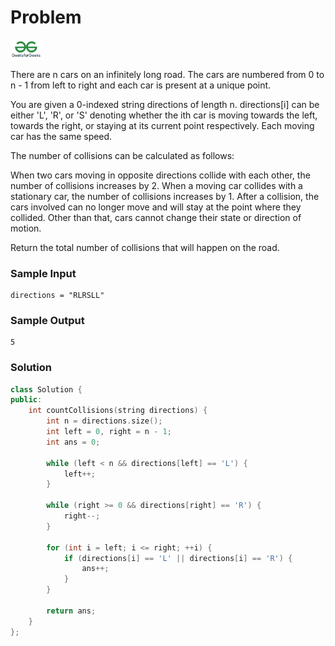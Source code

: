# Problem
<a href="https://leetcode.com/problems/count-collisions-on-a-road/">
  <img src="../lib/gfg-logo.png" width="50"/>
</a>

There are n cars on an infinitely long road. The cars are numbered from 0 to n - 1 from left to right and each car is present at a unique point.

You are given a 0-indexed string directions of length n. directions[i] can be either 'L', 'R', or 'S' denoting whether the ith car is moving towards the left, towards the right, or staying at its current point respectively. Each moving car has the same speed.

The number of collisions can be calculated as follows:

When two cars moving in opposite directions collide with each other, the number of collisions increases by 2.
When a moving car collides with a stationary car, the number of collisions increases by 1.
After a collision, the cars involved can no longer move and will stay at the point where they collided. Other than that, cars cannot change their state or direction of motion.

Return the total number of collisions that will happen on the road.

### Sample Input
```
directions = "RLRSLL"
```
### Sample Output
```
5
```

### Solution
```cpp
class Solution {
public:
    int countCollisions(string directions) {
        int n = directions.size();
        int left = 0, right = n - 1;
        int ans = 0;

        while (left < n && directions[left] == 'L') {
            left++;
        }

        while (right >= 0 && directions[right] == 'R') {
            right--;
        }

        for (int i = left; i <= right; ++i) {
            if (directions[i] == 'L' || directions[i] == 'R') {
                ans++;
            }
        }

        return ans;
    }
};
```
